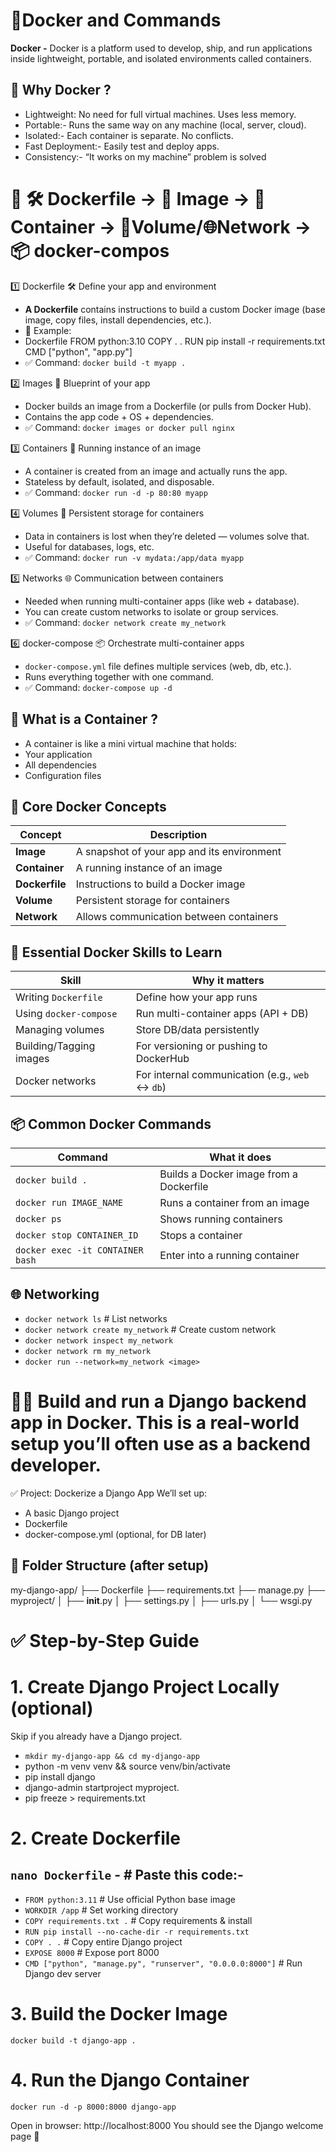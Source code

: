 # 🐳Docker and Commands
**Docker -** Docker is a platform used to develop, ship, and run applications inside lightweight, portable, and isolated environments called containers.

## 🧠 Why Docker ?
- Lightweight: No need for full virtual machines. Uses less memory.
- Portable:- Runs the same way on any machine (local, server, cloud).
- Isolated:- Each container is separate. No conflicts.
- Fast Deployment:- Easily test and deploy apps.
- Consistency:- “It works on my machine” problem is solved

# 🐳  🛠️ Dockerfile → 🧱 Image → 🚢 Container → 📁Volume/🌐Network → 📦 docker-compos


1️⃣ Dockerfile
🛠️ Define your app and environment
- **A Dockerfile** contains instructions to build a custom Docker image (base image, copy files, install dependencies, etc.).
- 📄 Example:
- Dockerfile
FROM python:3.10
COPY . .
RUN pip install -r requirements.txt
CMD ["python", "app.py"]
- ✅ Command: `docker build -t myapp .`


2️⃣ Images
🧱 Blueprint of your app
- Docker builds an image from a Dockerfile (or pulls from Docker Hub).
- Contains the app code + OS + dependencies.
- ✅ Command: `docker images or docker pull nginx`

3️⃣ Containers
🚢 Running instance of an image
- A container is created from an image and actually runs the app.
- Stateless by default, isolated, and disposable.
- ✅ Command: `docker run -d -p 80:80 myapp`

4️⃣ Volumes
📁 Persistent storage for containers
- Data in containers is lost when they’re deleted — volumes solve that.
- Useful for databases, logs, etc.
- ✅ Command: `docker run -v mydata:/app/data myapp`

5️⃣ Networks
🌐 Communication between containers
- Needed when running multi-container apps (like web + database).
- You can create custom networks to isolate or group services.
- ✅ Command: `docker network create my_network`


6️⃣ docker-compose
📦 Orchestrate multi-container apps
- `docker-compose.yml` file defines multiple services (web, db, etc.).
- Runs everything together with one command.
- ✅ Command: `docker-compose up -d`



## 🚢 What is a Container ?
- A container is like a mini virtual machine that holds:
- Your application
- All dependencies
- Configuration files

## 📘 Core Docker Concepts
| Concept        | Description                                |
| -------------- | ------------------------------------------ |
| **Image**      | A snapshot of your app and its environment |
| **Container**  | A running instance of an image             |
| **Dockerfile** | Instructions to build a Docker image       |
| **Volume**     | Persistent storage for containers          |
| **Network**    | Allows communication between containers    |


## 🔁 Essential Docker Skills to Learn
| Skill                   | Why it matters                                  |
| ----------------------- | ----------------------------------------------- |
| Writing `Dockerfile`    | Define how your app runs                        |
| Using `docker-compose`  | Run multi-container apps (API + DB)             |
| Managing volumes        | Store DB/data persistently                      |
| Building/Tagging images | For versioning or pushing to DockerHub          |
| Docker networks         | For internal communication (e.g., `web` ↔ `db`) |


## 📦 Common Docker Commands
| Command                          | What it does                            |
| -------------------------------- | --------------------------------------- |
| `docker build .`                 | Builds a Docker image from a Dockerfile |
| `docker run IMAGE_NAME`          | Runs a container from an image          |
| `docker ps`                      | Shows running containers                |
| `docker stop CONTAINER_ID`       | Stops a container                       |
| `docker exec -it CONTAINER bash` | Enter into a running container          |

## 🌐 Networking
- `docker network ls`                           # List networks
- `docker network create my_network`            # Create custom network
- `docker network inspect my_network`
- `docker network rm my_network`
- `docker run --network=my_network <image>`




# 🔧🐳 Build and run a Django backend app in Docker. This is a real-world setup you’ll often use as a backend developer.
✅ Project: Dockerize a Django App
We’ll set up:
- A basic Django project
- Dockerfile
- docker-compose.yml (optional, for DB later)

## 📁 Folder Structure (after setup)
my-django-app/
├── Dockerfile
├── requirements.txt
├── manage.py
├── myproject/
│   ├── __init__.py
│   ├── settings.py
│   ├── urls.py
│   └── wsgi.py


# ✅ Step-by-Step Guide
# 1. Create Django Project Locally (optional)
Skip if you already have a Django project.

- `mkdir my-django-app && cd my-django-app`
- python -m venv venv && source venv/bin/activate
- pip install django
- django-admin startproject myproject.
- pip freeze > requirements.txt

# 2. Create Dockerfile  
## `nano Dockerfile`  - #  Paste this code:-
- `FROM python:3.11`   # Use official Python base image
- `WORKDIR /app`   # Set working directory
- `COPY requirements.txt .`   # Copy requirements & install
- `RUN pip install --no-cache-dir -r requirements.txt`
- `COPY . .`    # Copy entire Django project
- `EXPOSE 8000`    # Expose port 8000
- `CMD ["python", "manage.py", "runserver", "0.0.0.0:8000"]`   # Run Django dev server


# 3. Build the Docker Image
`docker build -t django-app .`

# 4. Run the Django Container
`docker run -d -p 8000:8000 django-app`

Open in browser: http://localhost:8000
You should see the Django welcome page 🎉






